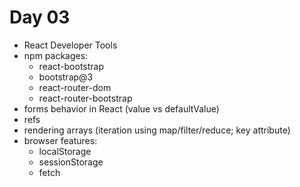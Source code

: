 # Day 03

- React Developer Tools
- npm packages:
  - react-bootstrap
  - bootstrap@3
  - react-router-dom
  - react-router-bootstrap
- forms behavior in React (value vs defaultValue)
- refs
- rendering arrays (iteration using map/filter/reduce; key attribute)
- browser features:
  - localStorage
  - sessionStorage
  - fetch